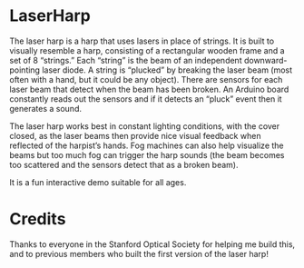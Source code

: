 # LaserHarp
The laser harp is a harp that uses lasers in place of strings. It is built to visually resemble a harp, consisting of a rectangular wooden frame and a set of 8 “strings.” Each “string” is the beam of an independent downward-pointing laser diode. A string is “plucked” by breaking the laser beam (most often with a hand, but it could be any object). There are sensors for each laser beam that detect when the beam has been broken. An Arduino board constantly reads out the sensors and if it detects an “pluck” event then it generates a sound. 

The laser harp works best in constant lighting conditions, with the cover closed, as the laser beams then provide nice visual feedback when reflected of the harpist’s hands. Fog machines can also help visualize the beams but too much fog can trigger the harp sounds (the beam becomes too scattered and the sensors detect that as a broken beam).

It is a fun interactive demo suitable for all ages.


# Credits
Thanks to everyone in the Stanford Optical Society for helping me build this, and to previous members who built the first version of the laser harp!


